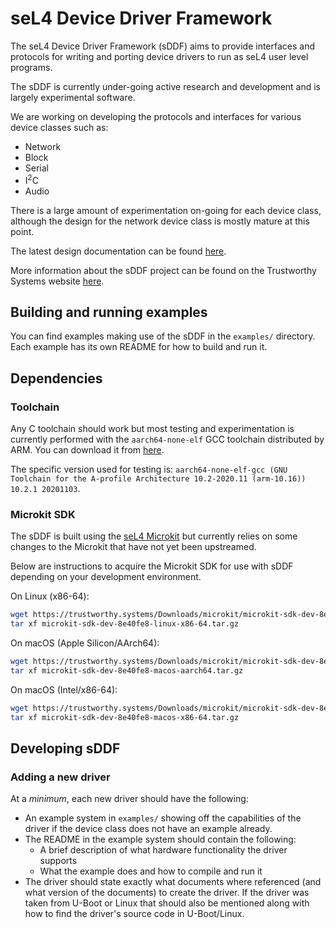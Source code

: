 <!--
    Copyright 2024, UNSW

    SPDX-License-Identifier: BSD-2-Clause
-->

# seL4 Device Driver Framework

The seL4 Device Driver Framework (sDDF) aims to provide interfaces and protocols for writing and
porting device drivers to run as seL4 user level programs.

The sDDF is currently under-going active research and development and is largely experimental
software.

We are working on developing the protocols and interfaces for various device classes such as:
* Network
* Block
* Serial
* I<sup>2</sup>C
* Audio

There is a large amount of experimentation on-going for each device class, although the design
for the network device class is mostly mature at this point.

The latest design documentation can be found [here](https://trustworthy.systems/projects/drivers/sddf-design.pdf).

More information about the sDDF project can be found on the Trustworthy Systems website
[here](https://trustworthy.systems/projects/drivers/).

## Building and running examples

You can find examples making use of the sDDF in the `examples/` directory. Each example has its
own README for how to build and run it.

## Dependencies

### Toolchain

Any C toolchain should work but most testing and experimentation is currently performed with
the `aarch64-none-elf` GCC toolchain distributed by ARM. You can download it from
[here](https://developer.arm.com/downloads/-/arm-gnu-toolchain-downloads).

The specific version used for testing is:
`aarch64-none-elf-gcc (GNU Toolchain for the A-profile Architecture 10.2-2020.11 (arm-10.16)) 10.2.1 20201103`.

### Microkit SDK

The sDDF is built using the [seL4 Microkit](https://github.com/seL4/microkit) but currently relies
on some changes to the Microkit that have not yet been upstreamed.

Below are instructions to acquire the Microkit SDK for use with sDDF depending on your development
environment.

On Linux (x86-64):
```sh
wget https://trustworthy.systems/Downloads/microkit/microkit-sdk-dev-8e40fe8-linux-x86-64.tar.gz
tar xf microkit-sdk-dev-8e40fe8-linux-x86-64.tar.gz
```

On macOS (Apple Silicon/AArch64):
```sh
wget https://trustworthy.systems/Downloads/microkit/microkit-sdk-dev-8e40fe8-macos-aarch64.tar.gz
tar xf microkit-sdk-dev-8e40fe8-macos-aarch64.tar.gz
```

On macOS (Intel/x86-64):
```sh
wget https://trustworthy.systems/Downloads/microkit/microkit-sdk-dev-8e40fe8-macos-x86-64.tar.gz
tar xf microkit-sdk-dev-8e40fe8-macos-x86-64.tar.gz
```

## Developing sDDF

### Adding a new driver

At a *minimum*, each new driver should have the following:
* An example system in `examples/` showing off the capabilities of the driver if the
  device class does not have an example already.
* The README in the example system should contain the following:
    * A brief description of what hardware functionality the driver supports
    * What the example does and how to compile and run it
* The driver should state exactly what documents where referenced (and what
  version of the documents) to create the driver. If the driver was taken
  from U-Boot or Linux that should also be mentioned along with how to find
  the driver's source code in U-Boot/Linux.
